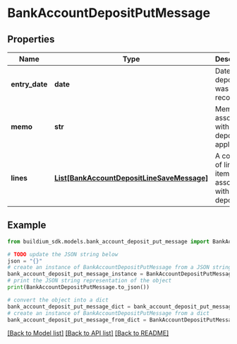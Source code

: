 # BankAccountDepositPutMessage


## Properties

Name | Type | Description | Notes
------------ | ------------- | ------------- | -------------
**entry_date** | **date** | Date the deposit was recorded. | 
**memo** | **str** | Memo associated with the deposit, if applicable. | [optional] 
**lines** | [**List[BankAccountDepositLineSaveMessage]**](BankAccountDepositLineSaveMessage.md) | A collection of line items associated with the deposit. | [optional] 

## Example

```python
from buildium_sdk.models.bank_account_deposit_put_message import BankAccountDepositPutMessage

# TODO update the JSON string below
json = "{}"
# create an instance of BankAccountDepositPutMessage from a JSON string
bank_account_deposit_put_message_instance = BankAccountDepositPutMessage.from_json(json)
# print the JSON string representation of the object
print(BankAccountDepositPutMessage.to_json())

# convert the object into a dict
bank_account_deposit_put_message_dict = bank_account_deposit_put_message_instance.to_dict()
# create an instance of BankAccountDepositPutMessage from a dict
bank_account_deposit_put_message_from_dict = BankAccountDepositPutMessage.from_dict(bank_account_deposit_put_message_dict)
```
[[Back to Model list]](../README.md#documentation-for-models) [[Back to API list]](../README.md#documentation-for-api-endpoints) [[Back to README]](../README.md)


